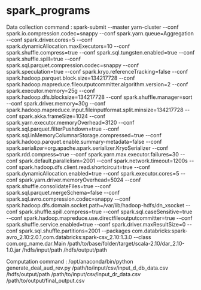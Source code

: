 # spark_programs

Data collection command :
spark-submit --master yarn-cluster --conf spark.io.compression.codec=snappy --conf spark.yarn.queue=Aggregation --conf spark.driver.cores=5 --conf spark.dynamicAllocation.maxExecutors=10 --conf spark.shuffle.compress=true --conf spark.sql.tungsten.enabled=true --conf spark.shuffle.spill=true --conf spark.sql.parquet.compression.codec=snappy --conf spark.speculation=true --conf spark.kryo.referenceTracking=false --conf spark.hadoop.parquet.block.size=134217728 --conf spark.hadoop.mapreduce.fileoutputcommitter.algorithm.version=2 --conf spark.executor.memory=25g --conf spark.hadoop.dfs.blocksize=134217728 --conf spark.shuffle.manager=sort --conf spark.driver.memory=30g --conf spark.hadoop.mapreduce.input.fileinputformat.split.minsize=134217728 --conf spark.akka.frameSize=1024 --conf spark.yarn.executor.memoryOverhead=3120 --conf spark.sql.parquet.filterPushdown=true --conf spark.sql.inMemoryColumnarStorage.compressed=true --conf spark.hadoop.parquet.enable.summary-metadata=false --conf spark.serializer=org.apache.spark.serializer.KryoSerializer --conf spark.rdd.compress=true --conf spark.yarn.max.executor.failures=30 --conf spark.default.parallelism=2001 --conf spark.network.timeout=1200s --conf spark.hadoop.dfs.client.read.shortcircuit=true --conf spark.dynamicAllocation.enabled=true --conf spark.executor.cores=5 --conf spark.yarn.driver.memoryOverhead=5024 --conf spark.shuffle.consolidateFiles=true --conf spark.sql.parquet.mergeSchema=false --conf spark.sql.avro.compression.codec=snappy --conf spark.hadoop.dfs.domain.socket.path=/var/lib/hadoop-hdfs/dn_xsocket --conf spark.shuffle.spill.compress=true --conf spark.sql.caseSensitive=true --conf spark.hadoop.mapreduce.use.directfileoutputcommitter=true --conf spark.shuffle.service.enabled=true --conf spark.driver.maxResultSize=0 --conf spark.sql.shuffle.partitions=2001 --packages com.databricks:spark-avro_2.10:2.0.1,com.databricks:spark-csv_2.10:1.3.0 --class com.org_name.dar.Main /path/to/base/folder/target/scala-2.10/dar_2.10-1.0.jar /hdfs/input/path /hdfs/output/path

Computation command :
	/opt/anaconda/bin/python generate_deal_aud_rev.py /path/to/input/csv/input_d_db_data.csv /hdfs/output/path /path/to/input/csv/input_dr_data.csv /path/to/output/final_output.csv
